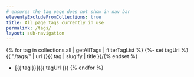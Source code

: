 ```yaml
---
# ensures the tag page does not show in nav bar
eleventyExcludeFromCollections: true
title: All page tags currently in use
permalink: /tags/
layout: sub-navigation
---
```


{% for tag in collections.all | getAllTags | filterTagList %}
{%- set tagUrl %}{{ "/tags/" | url }}{{ tag | slugify | title }}/{% endset %}
- [{{ tag }}]({{ tagUrl }})
{% endfor %}

